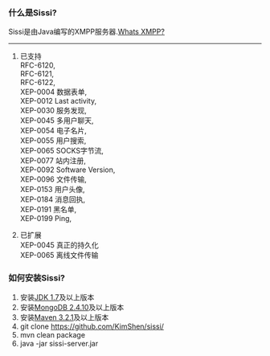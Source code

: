 ### 什么是Sissi?
Sissi是由Java编写的XMPP服务器.[Whats XMPP?](http://xmpp.org/)
***
1. 已支持  
RFC-6120,  
RFC-6121,  
RFC-6122,  
XEP-0004 数据表单,  
XEP-0012 Last activity,  
XEP-0030 服务发现,  
XEP-0045 多用户聊天,  
XEP-0054 电子名片,  
XEP-0055 用户搜索,  
XEP-0065 SOCKS字节流,  
XEP-0077 站内注册,  
XEP-0092 Software Version,  
XEP-0096 文件传输,   
XEP-0153 用户头像,   
XEP-0184 消息回执,    
XEP-0191 黑名单,  
XEP-0199 Ping,    

2. 已扩展  
XEP-0045 真正的持久化  
XEP-0065 离线文件传输  

### 如何安装Sissi?
1. 安装[JDK 1.7](http://www.oracle.com/technetwork/cn/java/javase/downloads/jdk7-downloads-1880260.html)及以上版本
2. 安装[MongoDB 2.4.10](http://www.mongodb.org/downloads)及以上版本   
3. 安装[Maven 3.2.1](http://maven.apache.org/)及以上版本
4. git clone https://github.com/KimShen/sissi/  
5. mvn clean package  
6. java -jar sissi-server.jar  



